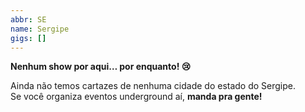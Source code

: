 ```yaml
---
abbr: SE
name: Sergipe
gigs: []
---
```


<div class="no-gigs-message">

**Nenhum show por aqui… por enquanto! 😢**

Ainda não temos cartazes de nenhuma cidade do estado do Sergipe.  
Se você organiza eventos underground aí, **manda pra gente!**

</div>